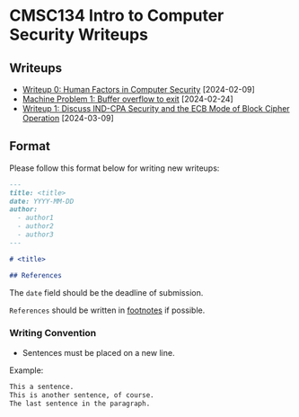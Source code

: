 # CMSC134 Intro to Computer Security Writeups

## Writeups

- [Writeup 0: Human Factors in Computer Security](./Writeup%200/writeup.md) [2024-02-09]
- [Machine Problem 1: Buffer overflow to exit](./Machine_Problem_1/writeup.md) [2024-02-24]
- [Writeup 1: Discuss IND-CPA Security and the ECB Mode of Block Cipher Operation](./Writeup%201/writeup.md) [2024-03-09]

## Format

Please follow this format below for writing new writeups:

```md
---
title: <title>
date: YYYY-MM-DD
author:
  - author1
  - author2
  - author3
---

# <title>

## References
```

The `date` field should be the deadline of submission.

`References` should be written in [footnotes](https://github.blog/changelog/2021-09-30-footnotes-now-supported-in-markdown-fields/) if possible.

### Writing Convention

- Sentences must be placed on a new line.

Example:

```md
This a sentence.
This is another sentence, of course.
The last sentence in the paragraph.
```
